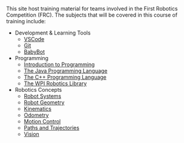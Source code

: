 This site host training material for teams involved in the First Robotics Competition (FRC). The subjects that will be covered in this course of training include:

- Development & Learning Tools
  - [VSCode](Tools/VSCode.md)
  - [Git](Tools/git.md)
  - [BabyBot](Tools/trainingRobot.md)
- Programming
  - [Introduction to Programming](Languages/Intro/intro.md)
  - [The Java Programming Language](Languages/Java/intro.md)
  - [The C++ Programming Language](Languages/CPP/intro.md)
  - [The WPI Robotics Library](Languages/WPILib/wpilib.md)
- Robotics Concepts
  - [Robot Systems](Concepts/RobotSystem/index.md)
  - [Robot Geometry](Concepts/Geometry/intro.md)
  - [Kinematics](Concepts/Kinematics/intro.md)
  - [Odometry](Concepts/Odometry/intro.md)
  - [Motion Control](Concepts/Motion/intro.md)
  - [Paths and Trajectories](Concepts/Trajectory/intro.md)
  - [Vision](Concepts/Vision/intro.md)


